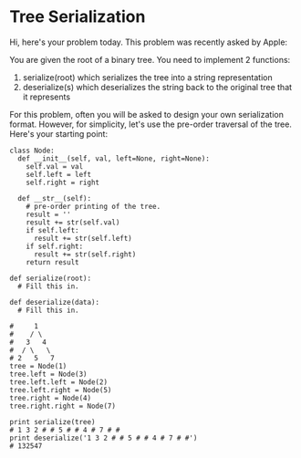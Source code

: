 # Tree Serialization
Hi, here's your problem today. This problem was recently asked by Apple:

You are given the root of a binary tree. You need to implement 2 functions:

1. serialize(root) which serializes the tree into a string representation
2. deserialize(s) which deserializes the string back to the original tree that it represents

For this problem, often you will be asked to design your own serialization format. However, for simplicity, let's use the pre-order traversal of the tree. Here's your starting point:
```
class Node:
  def __init__(self, val, left=None, right=None):
    self.val = val
    self.left = left
    self.right = right

  def __str__(self):
    # pre-order printing of the tree.
    result = ''
    result += str(self.val)
    if self.left:
      result += str(self.left)
    if self.right:
      result += str(self.right)
    return result

def serialize(root):
  # Fill this in.

def deserialize(data):
  # Fill this in.

#     1
#    / \
#   3   4
#  / \   \
# 2   5   7
tree = Node(1)
tree.left = Node(3)
tree.left.left = Node(2)
tree.left.right = Node(5)
tree.right = Node(4)
tree.right.right = Node(7)

print serialize(tree)
# 1 3 2 # # 5 # # 4 # 7 # #
print deserialize('1 3 2 # # 5 # # 4 # 7 # #')
# 132547
```